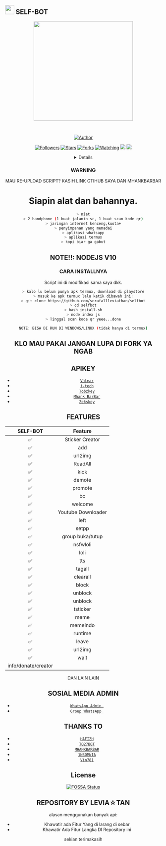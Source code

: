 ## <img src="https://github.com/TheDudeThatCode/TheDudeThatCode/blob/master/Assets/Hi.gif" width="29px"> SELF-BOT
<p align="center">
<img src="https://media.giphy.com/media/836HiJc7pgzy8iNXCn/giphy.gif" width="320">
</p>
<br>


<p align="center">
<a href="https://github.com/serafallleviathan"><img title="Author" src="https://img.shields.io/badge/LEVIA☆TAN-FREE%20SELF%20BOT-green)"></a>
</p>
<p align="center">
</p>
<p align="center">
<a href="https://github.com/serafallleviathan?tab=followers"><img title="Followers" src="https://img.shields.io/github/followers/serafallleviathan?color=green&label=Follow&style=social"></a>
<a href="https://github.com/serafallleviathan/selfbot/stargazers/"><img title="Stars" src="https://img.shields.io/github/followers/serafallleviathan?color=green&label=STARS&style=social"></a>
<a href="https://github.com/serafallleviathan/selfbot/network/members"><img title="Forks" src="https://img.shields.io/github/followers/serafallleviathan?color=green&label=FORKS&style=social"></a>
<a href="https://github.com/serafallleviathan/selfbot/watchers"><img title="Watching" src="https://img.shields.io/github/followers/serafallleviathan?color=green&label=WACHING&style=sociale"></a>
<a href="https://hits.seeyoufarm.com"><img src="https://hits.seeyoufarm.com/api/count/incr/badge.svg?url=https%3A%2F%2Fgithub.com%2Fserafallleviathan%2Fselfbot&count_bg=%2332DE10&title_bg=%23555050&icon=opencollective.svg&icon_color=%23FF0000&title=hits&edge_flat=false"/></a>
<a href="https://app.fossa.com/projects/git%2Bgithub.com%2Fserafallleviathan%2Fselfbot?ref=badge_shield" alt="FOSSA Status"><img src="https://app.fossa.com/api/projects/git%2Bgithub.com%2Fserafallleviathan%2Fselfbot.svg?type=shield"/></a>
</p>
<div align="center">
<details>
 
</details>

### WARNING
MAU RE-UPLOAD SCRIPT? KASIH LINK GTIHUB SAYA DAN MHANKBARBAR

# Siapin alat dan bahannya.
```bash
> niat
> 2 handphone (1 buat jalanin sc, 1 buat scan kode qr)
> jaringan internet kenceng,kuota+
> penyimpanan yang memadai
> aplikasi whatsapp
> aplikasi termux
> kopi biar ga gabut
```

## NOTE!!: NODEJS V10

### CARA INSTALLNYA
Script ini di modifikasi sama saya dkk.
```bash
> kalo lu belum punya apk termux, download di playstore
> masuk ke apk termux lalu ketik dibawah ini!
> git clone https://github.com/serafallleviathan/selfbot
> cd selfbot
> bash install.sh
> node index js
> Tinggal scan kode qr yeee...done

NOTE: BISA DI RUN DI WINDOWS/LINUX (tidak hanya di termux)
```

## KLO MAU PAKAI JANGAN LUPA DI FORK YA NGAB

##  APIKEY
* [`Vhtear`](https://vhtear.com)
* [`i-tech`](https://api.i-tech.id)
* [`Tobzkey`](https://tobz-api.herokuapp.com/api)
* [`Mhank BarBar`](https://mhankbarbars.herokuapp.com/)
* [`Zekskey`](https://api.zeks.xyz)

## FEATURES  
| SELF-BOT     |                   Feature        |
| :-----------: | :------------------------------: |
|       ✅       | Sticker Creator                  |
|       ✅       | add                          |
|       ✅       | url2img                           |
|       ✅       | ReadAll                         |
|       ✅       | kick                     |
|       ✅       | demote                     |
|       ✅       | promote                       |
|       ✅       | bc           |
|       ✅       | welcome                           |
|       ✅       | Youtube Downloader               |
|       ✅       | left                    |
|       ✅       | setpp                    |
|       ✅       | group buka/tutup                   |
|       ✅       | nsfwloli                 |
|       ✅       | loli              |
|       ✅       | tts                            |
|       ✅       | tagall               |
|       ✅       | clearall             |
|       ✅       | block        |
|       ✅       | unblock                        |
|       ✅       | unblock                        |
|       ✅       | tsticker                    |
|       ✅       | meme                           |
|       ✅       | memeindo                     |
|       ✅       | runtime                      |
|       ✅       | leave                             |
|       ✅       | url2img                           |
|       ✅       | wait                          |
|            info/donate/creator                  |

DAN LAIN LAIN

## SOSIAL MEDIA ADMIN

* [`WhatsApp Admin `](https://wa.me/+6281912237389)
* [`Group WhatsApp `](https://chat.whatsapp.com/IMKxDcSDQY5HZZDwuqmnwG)
## THANKS TO
* [`HAFIZH`](https://github.com/HAFizh-15)
* [`TO27BOT`](https://github.com/MhankBarBar/termux-wabot)
* [`MHANKBARBAR`](https://github.com/XTT0G4N5/T027BOT)
* [`1NSOMNIA`](https://github.com/1NS0MNIA)
* [`Vin781`](https://github.com/vinz781)



## License
[![FOSSA Status](https://app.fossa.com/api/projects/git%2Bgithub.com%2FHAFizh-15%2FTERMOS-WABOT.svg?type=large)](https://app.fossa.com/projects/git%2Bgithub.com%2FHAFizh-15%2FTERMOS-WABOT?ref=badge_large)

## REPOSITORY BY LEVIA☆TAN


alasan menggunakan banyak api: 
- Khawatir ada Fitur Yang di larang di sebar
- Khawatir Ada Fitur Langka DI Repository ini

sekian terimakasih

